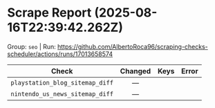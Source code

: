 # Scrape Report (2025-08-16T22:39:42.262Z)

Group: `seo`  |  Run: https://github.com/AlbertoRoca96/scraping-checks-scheduler/actions/runs/17013658574

| Check | Changed | Keys | Error |
|---|:---:|:--|:--|
| `playstation_blog_sitemap_diff` | — |  |  |
| `nintendo_us_news_sitemap_diff` | — |  |  |
